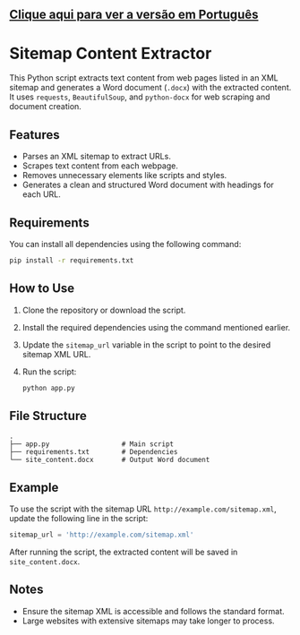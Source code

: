 ## [Clique aqui para ver a versão em Português](https://github.com/Guazzihub/Sitemap-content-extractor/tree/Portugu%C3%AAs)

# Sitemap Content Extractor

This Python script extracts text content from web pages listed in an XML sitemap and generates a Word document (`.docx`) with the extracted content. It uses `requests`, `BeautifulSoup`, and `python-docx` for web scraping and document creation.

## Features

- Parses an XML sitemap to extract URLs.
- Scrapes text content from each webpage.
- Removes unnecessary elements like scripts and styles.
- Generates a clean and structured Word document with headings for each URL.

## Requirements

You can install all dependencies using the following command:

```bash
pip install -r requirements.txt
```

## How to Use

1. Clone the repository or download the script.
2. Install the required dependencies using the command mentioned earlier.
3. Update the `sitemap_url` variable in the script to point to the desired sitemap XML URL.
4. Run the script:

   ```bash
   python app.py
   ```

## File Structure

```
.
├── app.py                  # Main script
├── requirements.txt        # Dependencies
└── site_content.docx       # Output Word document
```

## Example

To use the script with the sitemap URL `http://example.com/sitemap.xml`, update the following line in the script:

```python
sitemap_url = 'http://example.com/sitemap.xml'
```

After running the script, the extracted content will be saved in `site_content.docx`.

## Notes

- Ensure the sitemap XML is accessible and follows the standard format.
- Large websites with extensive sitemaps may take longer to process.
